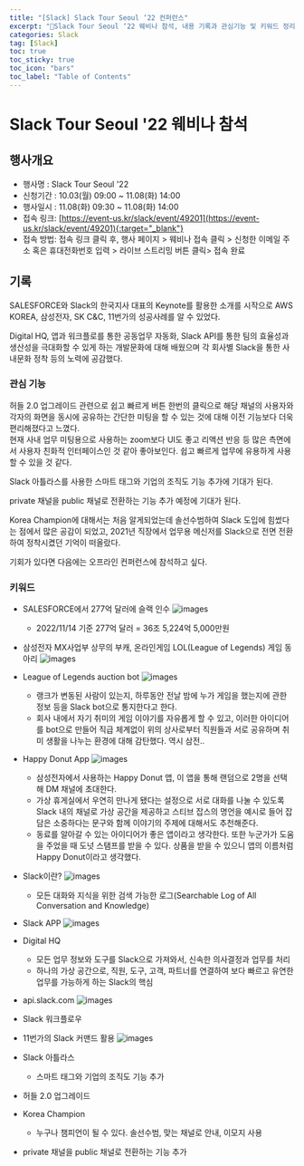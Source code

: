 ```yaml
---
title: "[Slack] Slack Tour Seoul ‘22 컨퍼런스"
excerpt: "📃Slack Tour Seoul ‘22 웨비나 참석, 내용 기록과 관심기능 및 키워드 정리"
categories: Slack
tag: [Slack]
toc: true
toc_sticky: true
toc_icon: "bars"
toc_label: "Table of Contents"
---
```


# Slack Tour Seoul '22 웨비나 참석

## 행사개요
- 행사명 : Slack Tour Seoul '22
- 신청기간 : 10.03(월) 09:00 ~ 11.08(화) 14:00 
- 행사일시 : 11.08(화) 09:30 ~ 11.08(화) 14:00
- 접속 링크: [https://event-us.kr/slack/event/49201](https://event-us.kr/slack/event/49201){:target="_blank"}
- 접속 방법: 접속 링크 클릭 후, 행사 페이지 > 웨비나 접속 클릭 > 신청한 이메일 주소 혹은 휴대전화번호 입력 > 라이브 스트리밍 버튼 클릭> 접속 완료

## 기록
SALESFORCE와 Slack의 한국지사 대표의 Keynote를 활용한 소개를 시작으로 AWS KOREA, 삼성전자, SK C&C, 11번가의 성공사례를 알 수 있었다.

Digital HQ, 앱과 워크플로를 통한 공동업무 자동화, Slack API를 통한 팀의 효율성과 생산성을 극대화할 수 있게 하는 개발문화에 대해 배웠으며 각 회사별 Slack을 통한 사내문화 정착 등의 노력에 공감했다.

### 관심 기능
허들 2.0 업그레이드 관련으로 쉽고 빠르게 버튼 한번의 클릭으로 해당 채널의 사용자와 각자의 화면을 동시에 공유하는 간단한 미팅을 할 수 있는 것에 대해 이전 기능보다 더욱 편리해졌다고 느꼈다.  
현재 사내 업무 미팅용으로 사용하는 zoom보다 UI도 좋고 리액션 반응 등 많은 측면에서 사용자 친화적 인터페이스인 것 같아 좋아보인다. 쉽고 빠르게 업무에 유용하게 사용할 수 있을 것 같다.

Slack 아틀라스를 사용한 스마트 태그와 기업의 조직도 기능 추가에 기대가 된다.

private 채널을 public 채널로 전환하는 기능 추가 예정에 기대가 된다.

Korea Champion에 대해서는 처음 알게되었는데 솔선수범하여 Slack 도입에 힘썼다는 점에서 많은 공감이 되었고, 2021년 직장에서 업무용 메신저를 Slack으로 전면 전환하여 정착시켰던 기억이 떠올랐다.

기회가 있다면 다음에는 오프라인 컨퍼런스에 참석하고 싶다.

### 키워드
- SALESFORCE에서 277억 달러에 슬랙 인수
![images](/images/2022-11-08-slack/slack1.png)
  - 2022/11/14 기준 277억 달러 = 36조 5,224억 5,000만원

- 삼성전자 MX사업부 상무의 부캐, 온라인게임 LOL(League of Legends) 게임 동아리
![images](/images/2022-11-08-slack/slack2.png)

- League of Legends auction bot
![images](/images/2022-11-08-slack/slack3.png)
  - 랭크가 변동된 사람이 있는지, 하루동안 전날 밤에 누가 게임을 했는지에 관한 정보 등을 Slack bot으로 통지한다고 한다.
  - 회사 내에서 자기 취미의 게임 이야기를 자유롭게 할 수 있고, 이러한 아이디어를 bot으로 만들어 직급 체계없이 위의 상사로부터 직원들과 서로 공유하며 취미 생활을 나누는 환경에 대해 감탄했다. 역시 삼전..

- Happy Donut App
![images](/images/2022-11-08-slack/slack8.png)
  - 삼성전자에서 사용하는 Happy Donut 앱, 이 앱을 통해 랜덤으로 2명을 선택해 DM 채널에 초대한다.
  - 가상 휴게실에서 우연히 만나게 됐다는 설정으로 서로 대화를 나눌 수 있도록 Slack 내의 채널로 가상 공간을 제공하고
스티브 잡스의 명언을 예시로 들어 잡담은 소중하다는 문구와 함께 이야기의 주제에 대해서도 추천해준다.
  - 동료를 알아갈 수 있는 아이디어가 좋은 앱이라고 생각한다. 또한 누군가가 도움을 주었을 때 도넛 스탬프를 받을 수 있다. 상품을 받을 수 있으니 앱의 이름처럼 Happy Donut이라고 생각했다.

- Slack이란?
![images](/images/2022-11-08-slack/slack4.png)
  - 모든 대화와 지식을 위한 검색 가능한 로그(Searchable Log of All Conversation and Knowledge)

- Slack APP
![images](/images/2022-11-08-slack/slack5.png)
- Digital HQ
  - 모든 업무 정보와 도구를 Slack으로 가져와서, 신속한 의사결정과 업무를 처리
  - 하나의 가상 공간으로, 직원, 도구, 고객, 파트너를 연결하여 보다 빠르고 유연한 업무를 가능하게 하는 Slack의 핵심

- api.slack.com
![images](/images/2022-11-08-slack/slack6.png)
- Slack 워크플로우

- 11번가의 Slack 커맨드 활용
![images](/images/2022-11-08-slack/slack7.png)

- Slack 아틀라스
  - 스마트 태그와 기업의 조직도 기능 추가
- 허들 2.0 업그레이드
- Korea Champion
  - 누구나 챔피언이 될 수 있다. 솔선수범, 맞는 채널로 안내, 이모지 사용
- private 채널을 public 채널로 전환하는 기능 추가